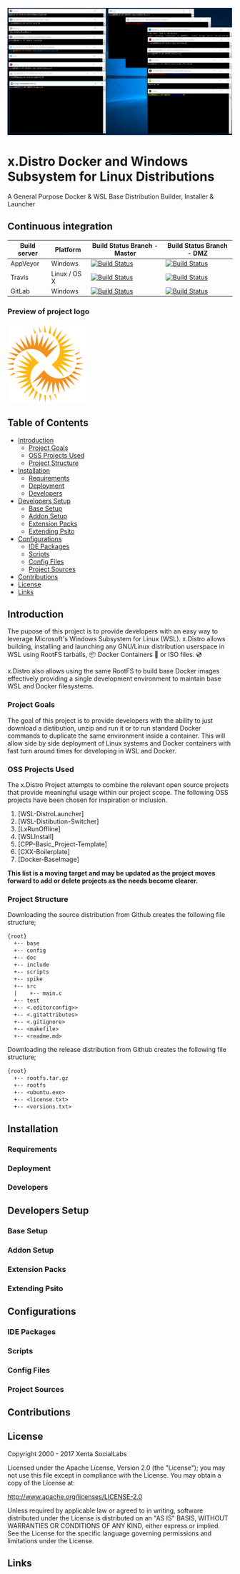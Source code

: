 ![Launchers](doc/images/launchers.png)

# x.Distro Docker and Windows Subsystem for Linux Distributions
A General Purpose Docker & WSL Base Distribution Builder, Installer & Launcher

## Continuous integration

| Build server                | Platform     | Build Status Branch - Master                                                                                                                                        | Build Status Branch - DMZ                                                                                                                                           |
|-----------------------------|--------------|---------------------------------------------------------------------------------------------------------------------------------------------------------------------|---------------------------------------------------------------------------------------------------------------------------------------------------------------------|
| AppVeyor                    | Windows      | [![Build Status](https://ci.appveyor.com/api/projects/status/7a33242t19k5dv9b/branch/master?svg=true)](https://ci.appveyor.com/project/mrpastewart/xenta-template/branch/master)   | [![Build Status](https://ci.appveyor.com/api/projects/status/7a33242t19k5dv9b/branch/dmz?svg=true)](https://ci.appveyor.com/project/mrpastewart/xenta-template/branch/dmz)      |
| Travis                      | Linux / OS X | [![Build Status](https://travis-ci.org/xentafx/xenta.template.svg?branch=master)](https://travis-ci.org/xentafx/xenta.template)                                     | [![Build Status](https://travis-ci.org/xentafx/xenta.template.svg?branch=dmz)](https://travis-ci.org/xentafx/xenta.template)                                        |
| GitLab                      | Windows      | [![Build Status](https://gitlab.com/xentafx/xenta.template/badges/master/pipeline.svg)](https://gitlab.com/xentafx/xenta.template/commits/master)                   | [![Build Status](https://gitlab.com/xentafx/xenta.template/badges/dmz/pipeline.svg)](https://gitlab.com/xentafx/xenta.template/commits/dmz) &nbsp;                  |

### Preview of project logo
![Launchers](doc/images/logo.png)

## Table of Contents

- [Introduction](#introduction)
    - [Project Goals](#project-goals)
    - [OSS Projects Used](#oss-projects-used)
    - [Project Structure](#project-structure)
- [Installation](#installation)
    - [Requirements](#requirements)
    - [Deployment](#deployment)
    - [Developers](#developers)
- [Developers Setup](#development-setup)
    - [Base Setup](#base-setup)
    - [Addon Setup](#addon-setup)
    - [Extension Packs](#extension-packs)
    - [Extending Psito](#extending-psito)
- [Configurations](#configurations)
    - [IDE Packages](#ide-packages)
    - [Scripts](#scripts)
    - [Config Files](#config-files)
    - [Project Sources](#project-sources)
- [Contributions](#contributions)
- [License](#license)
- [Links](#links)

## Introduction

The pupose of this project is to provide developers with an easy way to leverage Microsoft's Windows Subsystem for Linux (WSL). x.Distro allows building, installing and launching any GNU/Linux distribution userspace in WSL using RootFS tarballs, :package: Docker Containers :whale: or ISO files. :cd:

x.Distro also allows using the same RootFS to build base Docker images effectively providing a single development environment to maintain base WSL and Docker filesystems.

### Project Goals

The goal of this project is to provide developers with the ability to just download a distibution, unzip and run it or to run standard Docker commands to duplicate the same environment inside a container. This will allow side by side deployment of Linux systems and Docker containers with fast turn around times for developing in WSL and Docker.

### OSS Projects Used

The x.Distro Project attempts to combine the relevant open source projects that provide meaningful usage within our project scope. The following OSS projects have been chosen for inspiration or inclusion.

1. [WSL-DistroLauncher]
2. [WSL-Distibution-Switcher]
3. [LxRunOffline]
4. [WSLInstall]
5. [CPP-Basic_Project-Template]
6. [CXX-Boilerplate]
7. [Docker-BaseImage]

**This list is a moving target and may be updated as the project moves forward to add or delete projects as the needs become clearer.**

### Project Structure

Downloading the source distribution from Github creates the following file structure;
````
{root}
  +-- base
  +-- config
  +-- doc
  +-- include
  +-- scripts
  +-- spike
  +-- src
  |    +-- main.c
  +-- test
  +-- <.editorconfig>>
  +-- <.gitattributes>
  +-- <.gitignore>
  +-- <makefile>
  +-- <readme.md>
````

Downloading the release distribution from Github creates the following file structure;
````
{root}
  +-- rootfs.tar.gz
  +-- rootfs
  +-- <ubuntu.exe>
  +-- <license.txt>
  +-- <versions.txt>
````

## Installation

### Requirements

### Deployment

### Developers

## Developers Setup

### Base Setup

### Addon Setup

### Extension Packs

### Extending Psito

## Configurations

### IDE Packages

### Scripts

### Config Files

### Project Sources

## Contributions

## License

Copyright 2000 - 2017 Xenta SocialLabs

Licensed under the Apache License, Version 2.0 (the "License"); you may not use this file except in compliance with the License. You may obtain a copy of the License at:

http://www.apache.org/licenses/LICENSE-2.0

Unless required by applicable law or agreed to in writing, software distributed under the License is distributed on an "AS IS" BASIS, WITHOUT WARRANTIES OR CONDITIONS OF ANY KIND, either express or implied. See the License for the specific language governing permissions and
limitations under the License.

## Links
